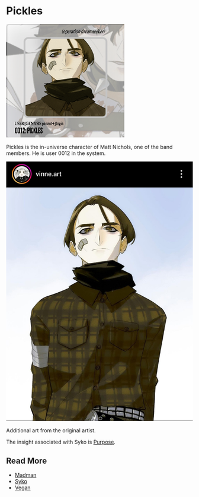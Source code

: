 # Pickles

![img.png](Resources/pickles/pickles.png)

Pickles is the in-universe character of Matt Nichols, one of the band members. He is user 0012 in the system.

![](Resources/pickles/pickles_art.jpg)

Additional art from the original artist.

The insight associated with Syko is [Purpose](./insight3-purpose).

## Read More

- [Madman](madman.md)
- [Syko](syko.md)
- [Vegan](vegan.md)